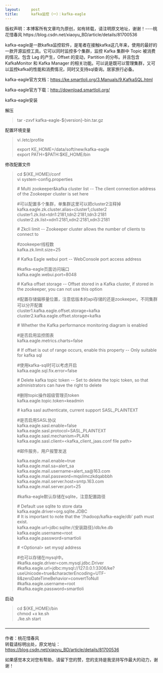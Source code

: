 ```yaml
---
layout:     post
title:      kafka监控（一）：kafka-eagle
---
```

<div id="article_content" class="article_content clearfix csdn-tracking-statistics" data-pid="blog" data-mod="popu_307" data-dsm="post">
								<div class="article-copyright">
					版权声明：本博客所有文章均为原创，如有转载，请注明原文地址，谢谢！----桃花惜春风					https://blog.csdn.net/xiaoyu_BD/article/details/81700536				</div>
								            <link rel="stylesheet" href="https://csdnimg.cn/release/phoenix/template/css/ck_htmledit_views-f76675cdea.css">
						<div class="htmledit_views" id="content_views">
                <p>kafka-eagle是一款kafka监控软件，是笔者在接触kafka这几年来，使用的最好的一款开源监控工具。它可以同时监控多个集群，监控 Kafka 集群中 Topic 被消费的情况。包含 Lag 的产生，Offset 的变动，Partition 的分布。并且包含KafkaMonitor 和 Kafka Manager 的相关功能。可以说是既可以管理集群，又可以监控kafka的性能和消费情况，同时又支持sql查询。居家旅行必备。</p>

<p>kafka-eagle官方文档：<a href="https://ke.smartloli.org/3.Manuals/9.KafkaSQL.html" rel="nofollow">https://ke.smartloli.org/3.Manuals/9.KafkaSQL.html</a></p>

<p>kafka-eagle官方下载：<a href="http://download.smartloli.org/" rel="nofollow">http://download.smartloli.org/</a></p>

<p style="margin-left:0cm;">kafka-eagle安装</p>

<p style="margin-left:0cm;">解压</p>

<blockquote>
<p style="margin-left:0cm;">tar -zxvf kafka-eagle-${version}-bin.tar.gz</p>
</blockquote>

<p>配置环境变量</p>

<blockquote>
<p>vi /etc/profile</p>

<p>export KE_HOME=/data/soft/new/kafka-eagle<br>
export PATH=$PATH:$KE_HOME/bin</p>
</blockquote>

<p>修改配置文件</p>

<blockquote>
<p>cd ${KE_HOME}/conf<br>
vi system-config.properties</p>

<p># Multi zookeeper&amp;kafka cluster list -- The client connection address of the Zookeeper cluster is set here</p>

<p>#可以配置多个集群，单集群这里可以把cluster2注释掉<br>
kafka.eagle.zk.cluster.alias=cluster1,cluster2<br>
cluster1.zk.list=tdn1:2181,tdn2:2181,tdn3:2181<br>
cluster2.zk.list=xdn1:2181,xdn2:2181,xdn3:2181</p>

<p># Zkcli limit -- Zookeeper cluster allows the number of clients to connect to</p>

<p>#zookeeper线程数<br>
kafka.zk.limit.size=25</p>

<p># Kafka Eagle webui port -- WebConsole port access address</p>

<p>#kafka-eagle页面访问端口<br>
kafka.eagle.webui.port=8048</p>

<p># Kafka offset storage -- Offset stored in a Kafka cluster, if stored in the zookeeper, you can not use this option</p>

<p>#配置存储偏移量位置，注意低版本的api存储的还是zookeeper。不同集群可以分开配置<br>
cluster1.kafka.eagle.offset.storage=kafka<br>
cluster2.kafka.eagle.offset.storage=kafka</p>

<p># Whether the Kafka performance monitoring diagram is enabled</p>

<p>#是否启用监控图表<br>
kafka.eagle.metrics.charts=false</p>

<p># If offset is out of range occurs, enable this property -- Only suitable for kafka sql</p>

<p>#使用kafka-sql时可以考虑开启<br>
kafka.eagle.sql.fix.error=false</p>

<p># Delete kafka topic token -- Set to delete the topic token, so that administrators can have the right to delete</p>

<p>#删除topic操作超级管理员token<br>
kafka.eagle.topic.token=keadmin</p>

<p># kafka sasl authenticate, current support SASL_PLAINTEXT</p>

<p>#是否启用SASL协议<br>
kafka.eagle.sasl.enable=false<br>
kafka.eagle.sasl.protocol=SASL_PLAINTEXT<br>
kafka.eagle.sasl.mechanism=PLAIN<br>
kafka.eagle.sasl.client=&lt;kafka_client_jaas.conf file path&gt;</p>

<p>#邮件服务，用户报警发送</p>

<p>kafka.eagle.mail.enable=true<br>
kafka.eagle.mail.sa=alert_sa<br>
kafka.eagle.mail.username=alert_sa@163.com<br>
kafka.eagle.mail.password=mqslimczkdqabbbh<br>
kafka.eagle.mail.server.host=smtp.163.com<br>
kafka.eagle.mail.server.port=25</p>

<p>#kafka-eagle默认存储在sqlite，注意配置路径</p>

<p># Default use sqlite to store data<br>
kafka.eagle.driver=org.sqlite.JDBC<br>
# It is important to note that the '/hadoop/kafka-eagle/db' path must exist.<br>
kafka.eagle.url=jdbc:sqlite:/{安装路径}/db/ke.db<br>
kafka.eagle.username=root<br>
kafka.eagle.password=smartloli</p>

<p># &lt;Optional&gt; set mysql address</p>

<p>#也可以存储在mysql中。<br>
#kafka.eagle.driver=com.mysql.jdbc.Driver<br>
#kafka.eagle.url=jdbc:mysql://127.0.0.1:3306/ke?useUnicode=true&amp;characterEncoding=UTF-8&amp;zeroDateTimeBehavior=convertToNull<br>
#kafka.eagle.username=root<br>
#kafka.eagle.password=smartloli</p>
</blockquote>

<p>启动</p>

<blockquote>
<p>cd ${KE_HOME}/bin<br>
chmod +x ke.sh<br>
./ke.sh start</p>
</blockquote>

<p>——————————————————————————————————</p>

<p>作者：桃花惜春风<br>
转载请标明出处，原文地址：  <br><a href="https://blog.csdn.net/xiaoyu_BD/article/details/81700536" rel="nofollow">https://blog.csdn.net/xiaoyu_BD/article/details/81700536</a></p>

<p>如果感觉本文对您有帮助，请留下您的赞，您的支持是我坚持写作最大的动力，谢谢！</p>            </div>
                </div>